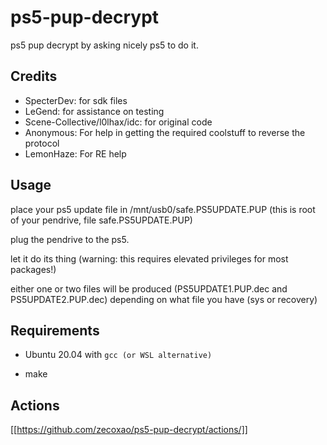 # ps5-pup-decrypt
ps5 pup decrypt by asking nicely ps5 to do it. 

## Credits

* SpecterDev: for sdk files
* LeGend: for assistance on testing
* Scene-Collective/l0lhax/idc: for original code
* Anonymous: For help in getting the required coolstuff to reverse the protocol
* LemonHaze: For RE help

## Usage

place your ps5 update file in /mnt/usb0/safe.PS5UPDATE.PUP (this is root of your pendrive, file safe.PS5UPDATE.PUP)

plug the pendrive to the ps5.

let it do its thing (warning: this requires elevated privileges for most packages!)

either one or two files will be produced (PS5UPDATE1.PUP.dec and PS5UPDATE2.PUP.dec) depending on what file you have (sys or recovery)

## Requirements

- Ubuntu 20.04 with ``gcc (or WSL alternative)``

- make

## Actions

[[https://github.com/zecoxao/ps5-pup-decrypt/actions/]]
